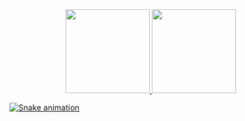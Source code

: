 

<div align="center">
  <a href="https://github.com/andre21cavalcante">
  <img height="150em" src="https://github-readme-stats.vercel.app/api?username=andre21cavalcante&show_icons=true&theme=midnight-purple&include_all_commits=true&count_private=true"/>
  <img height="150em" src="https://github-readme-stats.vercel.app/api/top-langs/?username=andre21cavalcante&layout=compact&langs_count=7&theme=midnight-purple"/>
</div>
  
  ![Snake animation](https://github.com/andre21cavalcante/andre21cavalcante/blob/output/github-contribution-grid-snake.svg)
